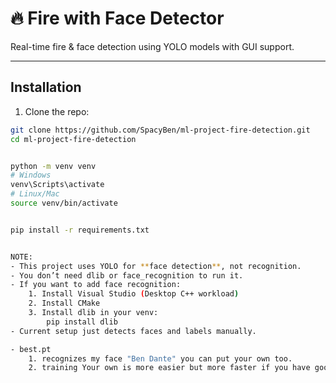 
# 🔥 Fire with Face Detector

Real-time fire & face detection using YOLO models with GUI support.

---

## Installation

1. Clone the repo:

```bash
git clone https://github.com/SpacyBen/ml-project-fire-detection.git
cd ml-project-fire-detection


python -m venv venv
# Windows
venv\Scripts\activate
# Linux/Mac
source venv/bin/activate


pip install -r requirements.txt


NOTE:
- This project uses YOLO for **face detection**, not recognition.
- You don’t need dlib or face_recognition to run it.
- If you want to add face recognition:
    1. Install Visual Studio (Desktop C++ workload)
    2. Install CMake
    3. Install dlib in your venv:
        pip install dlib
- Current setup just detects faces and labels manually.

- best.pt
    1. recognizes my face "Ben Dante" you can put your own too.
    2. training Your own is more easier but more faster if you have good setup.

